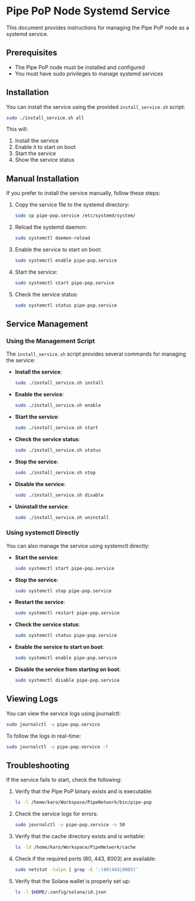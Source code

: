 # Pipe PoP Node Systemd Service

This document provides instructions for managing the Pipe PoP node as a systemd service.

## Prerequisites

- The Pipe PoP node must be installed and configured
- You must have sudo privileges to manage systemd services

## Installation

You can install the service using the provided `install_service.sh` script:

```bash
sudo ./install_service.sh all
```

This will:
1. Install the service
2. Enable it to start on boot
3. Start the service
4. Show the service status

## Manual Installation

If you prefer to install the service manually, follow these steps:

1. Copy the service file to the systemd directory:
   ```bash
   sudo cp pipe-pop.service /etc/systemd/system/
   ```

2. Reload the systemd daemon:
   ```bash
   sudo systemctl daemon-reload
   ```

3. Enable the service to start on boot:
   ```bash
   sudo systemctl enable pipe-pop.service
   ```

4. Start the service:
   ```bash
   sudo systemctl start pipe-pop.service
   ```

5. Check the service status:
   ```bash
   sudo systemctl status pipe-pop.service
   ```

## Service Management

### Using the Management Script

The `install_service.sh` script provides several commands for managing the service:

- **Install the service**:
  ```bash
  sudo ./install_service.sh install
  ```

- **Enable the service**:
  ```bash
  sudo ./install_service.sh enable
  ```

- **Start the service**:
  ```bash
  sudo ./install_service.sh start
  ```

- **Check the service status**:
  ```bash
  sudo ./install_service.sh status
  ```

- **Stop the service**:
  ```bash
  sudo ./install_service.sh stop
  ```

- **Disable the service**:
  ```bash
  sudo ./install_service.sh disable
  ```

- **Uninstall the service**:
  ```bash
  sudo ./install_service.sh uninstall
  ```

### Using systemctl Directly

You can also manage the service using systemctl directly:

- **Start the service**:
  ```bash
  sudo systemctl start pipe-pop.service
  ```

- **Stop the service**:
  ```bash
  sudo systemctl stop pipe-pop.service
  ```

- **Restart the service**:
  ```bash
  sudo systemctl restart pipe-pop.service
  ```

- **Check the service status**:
  ```bash
  sudo systemctl status pipe-pop.service
  ```

- **Enable the service to start on boot**:
  ```bash
  sudo systemctl enable pipe-pop.service
  ```

- **Disable the service from starting on boot**:
  ```bash
  sudo systemctl disable pipe-pop.service
  ```

## Viewing Logs

You can view the service logs using journalctl:

```bash
sudo journalctl -u pipe-pop.service
```

To follow the logs in real-time:

```bash
sudo journalctl -u pipe-pop.service -f
```

## Troubleshooting

If the service fails to start, check the following:

1. Verify that the Pipe PoP binary exists and is executable:
   ```bash
   ls -l /home/karo/Workspace/PipeNetwork/bin/pipe-pop
   ```

2. Check the service logs for errors:
   ```bash
   sudo journalctl -u pipe-pop.service -n 50
   ```

3. Verify that the cache directory exists and is writable:
   ```bash
   ls -ld /home/karo/Workspace/PipeNetwork/cache
   ```

4. Check if the required ports (80, 443, 8003) are available:
   ```bash
   sudo netstat -tulpn | grep -E ':(80|443|8003)'
   ```

5. Verify that the Solana wallet is properly set up:
   ```bash
   ls -l $HOME/.config/solana/id.json
   ``` 